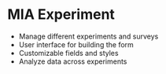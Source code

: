 # MIA Experiment

- Manage different experiments and surveys
- User interface for building the form
- Customizable fields and styles
- Analyze data across experiments
